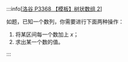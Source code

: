 :::info[[洛谷 P3368 【模板】树状数组 2](https://www.luogu.com.cn/problem/P3368)]

如题，已知一个数列，你需要进行下面两种操作：

1. 将某区间每一个数加上 $x$；
2. 求出某一个数的值。

:::
